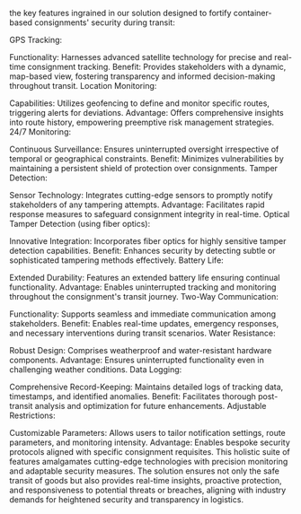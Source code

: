 the key features ingrained in our solution designed to fortify container-based consignments' security during transit:

GPS Tracking:

Functionality: Harnesses advanced satellite technology for precise and real-time consignment tracking.
Benefit: Provides stakeholders with a dynamic, map-based view, fostering transparency and informed decision-making throughout transit.
Location Monitoring:

Capabilities: Utilizes geofencing to define and monitor specific routes, triggering alerts for deviations.
Advantage: Offers comprehensive insights into route history, empowering preemptive risk management strategies.
24/7 Monitoring:

Continuous Surveillance: Ensures uninterrupted oversight irrespective of temporal or geographical constraints.
Benefit: Minimizes vulnerabilities by maintaining a persistent shield of protection over consignments.
Tamper Detection:

Sensor Technology: Integrates cutting-edge sensors to promptly notify stakeholders of any tampering attempts.
Advantage: Facilitates rapid response measures to safeguard consignment integrity in real-time.
Optical Tamper Detection (using fiber optics):

Innovative Integration: Incorporates fiber optics for highly sensitive tamper detection capabilities.
Benefit: Enhances security by detecting subtle or sophisticated tampering methods effectively.
Battery Life:

Extended Durability: Features an extended battery life ensuring continual functionality.
Advantage: Enables uninterrupted tracking and monitoring throughout the consignment's transit journey.
Two-Way Communication:

Functionality: Supports seamless and immediate communication among stakeholders.
Benefit: Enables real-time updates, emergency responses, and necessary interventions during transit scenarios.
Water Resistance:

Robust Design: Comprises weatherproof and water-resistant hardware components.
Advantage: Ensures uninterrupted functionality even in challenging weather conditions.
Data Logging:

Comprehensive Record-Keeping: Maintains detailed logs of tracking data, timestamps, and identified anomalies.
Benefit: Facilitates thorough post-transit analysis and optimization for future enhancements.
Adjustable Restrictions:

Customizable Parameters: Allows users to tailor notification settings, route parameters, and monitoring intensity.
Advantage: Enables bespoke security protocols aligned with specific consignment requisites.
This holistic suite of features amalgamates cutting-edge technologies with precision monitoring and adaptable security measures. The solution ensures not only the safe transit of goods but also provides real-time insights, proactive protection, and responsiveness to potential threats or breaches, aligning with industry demands for heightened security and transparency in logistics.
